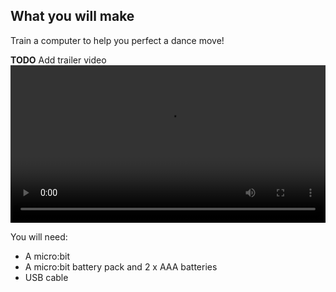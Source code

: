 ## What you will make

Train a computer to help you perfect a dance move!

**TODO** Add trailer video
<video width="100%" controls>
  <source src="images/step1.mp4" type="video/mp4" alt="A machine learning model estimates which dance move is being performed by a young person">
Your browser does not support the video tag.
</video>


You will need:
- A micro:bit
- A micro:bit battery pack and 2 x AAA batteries 
- USB cable